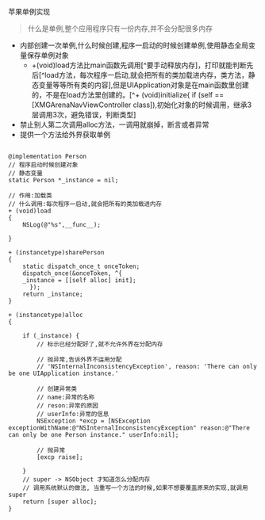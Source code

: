 苹果单例实现
> 什么是单例,整个应用程序只有一份内存,并不会分配很多内存

- 内部创建一次单例,什么时候创建,程序一启动的时候创建单例,使用静态全局变量保存单例对象
  -  +(void)load方法比main函数先调用[^要手动释放内存]，打印就能判断先后[^load方法，每次程序一启动,就会把所有的类加载进内存，类方法，静态变量等等所有类的内容],但是UIApplication对象是在main函数里创建的，不是在load方法里创建的。[^+ (void)initialize{
    if (self == [XMGArenaNavViewController class]),初始化对象的时候调用，继承3层调用3次，避免错误，判断类型]
- 禁止别人第二次调用alloc方法，一调用就崩掉，断言或者异常
- 提供一个方法给外界获取单例

```

@implementation Person
// 程序启动时候创建对象
// 静态变量
static Person *_instance = nil;

// 作用:加载类
// 什么调用:每次程序一启动,就会把所有的类加载进内存
+ (void)load
{
    NSLog(@"%s",__func__);

}

+ (instancetype)sharePerson
{
    static dispatch_once_t onceToken;
    dispatch_once(&onceToken, ^{
    _instance = [[self alloc] init];
      });
    return _instance;
}

+ (instancetype)alloc
{
    
    if (_instance) {
        // 标示已经分配好了,就不允许外界在分配内存
        
        // 抛异常,告诉外界不运用分配
        // 'NSInternalInconsistencyException', reason: 'There can only be one UIApplication instance.'

        // 创建异常类
        // name:异常的名称
        // reson:异常的原因
        // userInfo:异常的信息
        NSException *excp = [NSException exceptionWithName:@"NSInternalInconsistencyException" reason:@"There can only be one Person instance." userInfo:nil];
        
        // 抛异常
        [excp raise];
        
    }
    // super -> NSObject 才知道怎么分配内存
    // 调用系统默认的做法, 当重写一个方法的时候,如果不想要覆盖原来的实现,就调用super
    return [super alloc];
}

```


